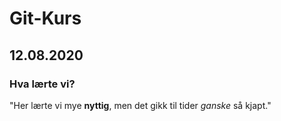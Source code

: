 # Git-Kurs
## 12.08.2020
### Hva lærte vi?
"Her lærte vi mye **nyttig**, men det gikk til tider _ganske_ så kjapt."
